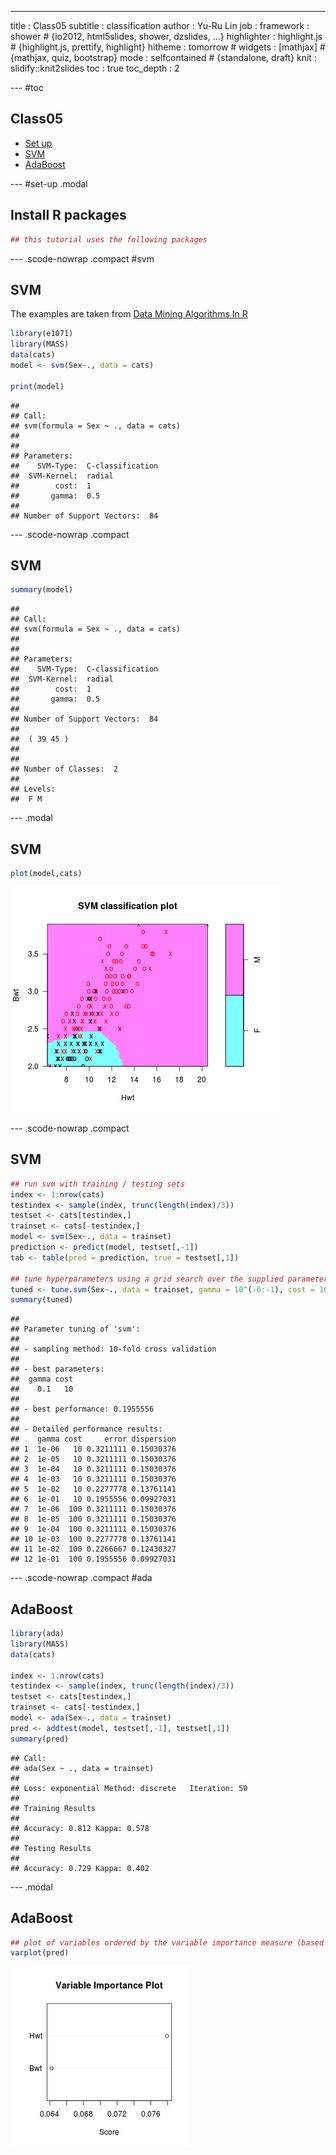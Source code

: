 ---
title       : Class05
subtitle    : classification
author      : Yu-Ru Lin
job         : 
framework   : shower        # {io2012, html5slides, shower, dzslides, ...}
highlighter : highlight.js  # {highlight.js, prettify, highlight}
hitheme     : tomorrow      # 
widgets     : [mathjax]            # {mathjax, quiz, bootstrap}
mode        : selfcontained # {standalone, draft}
knit        : slidify::knit2slides
toc         : true
toc_depth   : 2

--- #toc
## Class05

* [Set up](#set-up)
* [SVM](#svm)
* [AdaBoost](#ada)

--- #set-up .modal 

## Install R packages

```r
## this tutorial uses the following packages
```

--- .scode-nowrap .compact #svm
## SVM
The examples are taken from [Data Mining Algorithms In R](http://en.wikibooks.org/wiki/Data_Mining_Algorithms_In_R)


```r
library(e1071)
library(MASS)
data(cats)
model <- svm(Sex~., data = cats)

print(model)
```

```
## 
## Call:
## svm(formula = Sex ~ ., data = cats)
## 
## 
## Parameters:
##    SVM-Type:  C-classification 
##  SVM-Kernel:  radial 
##        cost:  1 
##       gamma:  0.5 
## 
## Number of Support Vectors:  84
```

--- .scode-nowrap .compact
## SVM

```r
summary(model)
```

```
## 
## Call:
## svm(formula = Sex ~ ., data = cats)
## 
## 
## Parameters:
##    SVM-Type:  C-classification 
##  SVM-Kernel:  radial 
##        cost:  1 
##       gamma:  0.5 
## 
## Number of Support Vectors:  84
## 
##  ( 39 45 )
## 
## 
## Number of Classes:  2 
## 
## Levels: 
##  F M
```

--- .modal
## SVM

```r
plot(model,cats)
```

![plot of chunk class05-chunk-4](assets/fig/class05-chunk-4-1.png)

--- .scode-nowrap .compact
## SVM

```r
## run svm with training / testing sets
index <- 1:nrow(cats)
testindex <- sample(index, trunc(length(index)/3))
testset <- cats[testindex,]
trainset <- cats[-testindex,]
model <- svm(Sex~., data = trainset)
prediction <- predict(model, testset[,-1])
tab <- table(pred = prediction, true = testset[,1])

## tune hyperparameters using a grid search over the supplied parameter ranges
tuned <- tune.svm(Sex~., data = trainset, gamma = 10^(-6:-1), cost = 10^(1:2))
summary(tuned)
```

```
## 
## Parameter tuning of 'svm':
## 
## - sampling method: 10-fold cross validation 
## 
## - best parameters:
##  gamma cost
##    0.1   10
## 
## - best performance: 0.1955556 
## 
## - Detailed performance results:
##    gamma cost     error dispersion
## 1  1e-06   10 0.3211111 0.15030376
## 2  1e-05   10 0.3211111 0.15030376
## 3  1e-04   10 0.3211111 0.15030376
## 4  1e-03   10 0.3211111 0.15030376
## 5  1e-02   10 0.2277778 0.13761141
## 6  1e-01   10 0.1955556 0.09927031
## 7  1e-06  100 0.3211111 0.15030376
## 8  1e-05  100 0.3211111 0.15030376
## 9  1e-04  100 0.3211111 0.15030376
## 10 1e-03  100 0.2277778 0.13761141
## 11 1e-02  100 0.2266667 0.12430327
## 12 1e-01  100 0.1955556 0.09927031
```

--- .scode-nowrap .compact #ada
## AdaBoost

```r
library(ada)
library(MASS)
data(cats)

index <- 1:nrow(cats)
testindex <- sample(index, trunc(length(index)/3))
testset <- cats[testindex,]
trainset <- cats[-testindex,]
model <- ada(Sex~., data = trainset)
pred <- addtest(model, testset[,-1], testset[,1])
summary(pred)
```

```
## Call:
## ada(Sex ~ ., data = trainset)
## 
## Loss: exponential Method: discrete   Iteration: 50 
## 
## Training Results
## 
## Accuracy: 0.812 Kappa: 0.578 
## 
## Testing Results
## 
## Accuracy: 0.729 Kappa: 0.402
```

--- .modal
## AdaBoost

```r
## plot of variables ordered by the variable importance measure (based on improvement)
varplot(pred)
```

![plot of chunk class05-chunk-7](assets/fig/class05-chunk-7-1.png)

